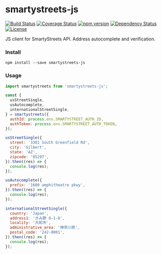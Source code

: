 # smartystreets-js
[![Build Status](https://travis-ci.org/joonhocho/smartystreets-js.svg?branch=master)](https://travis-ci.org/joonhocho/smartystreets-js)
[![Coverage Status](https://coveralls.io/repos/github/joonhocho/smartystreets-js/badge.svg?branch=master)](https://coveralls.io/github/joonhocho/smartystreets-js?branch=master)
[![npm version](https://badge.fury.io/js/smartystreets-js.svg)](https://badge.fury.io/js/smartystreets-js)
[![Dependency Status](https://david-dm.org/joonhocho/smartystreets-js.svg)](https://david-dm.org/joonhocho/smartystreets-js)
[![License](http://img.shields.io/:license-mit-blue.svg)](http://doge.mit-license.org)


JS client for SmartyStreets API. Address autocomplete and verification.


### Install
```
npm install --save smartystreets-js
```


### Usage
```javascript
import smartystreets from 'smartystreets-js';

const {
  usStreetSingle,
  usAutocomplete,
  internationalStreetSingle,
} = smartystreets({
  authId: process.env.SMARTYSTREET_AUTH_ID,
  authToken: process.env.SMARTYSTREET_AUTH_TOKEN,
});

usStreetSingle({
  street: '3301 South Greenfield Rd',
  city: 'Gilbert',
  state: 'AZ',
  zipcode: '85297',
}).then((res) => {
  console.log(res);
});

usAutocomplete({
  prefix: '1600 amphitheatre pkwy',
}).then((res) => {
  console.log(res);
});

internationalStreetSingle({
  country: 'Japan',
  address1: 'きみ野 6-1-8',
  locality: '大和市',
  administrative_area: '神奈川県',
  postal_code: '242-0001',
}).then((res) => {
  console.log(res);
});
```
